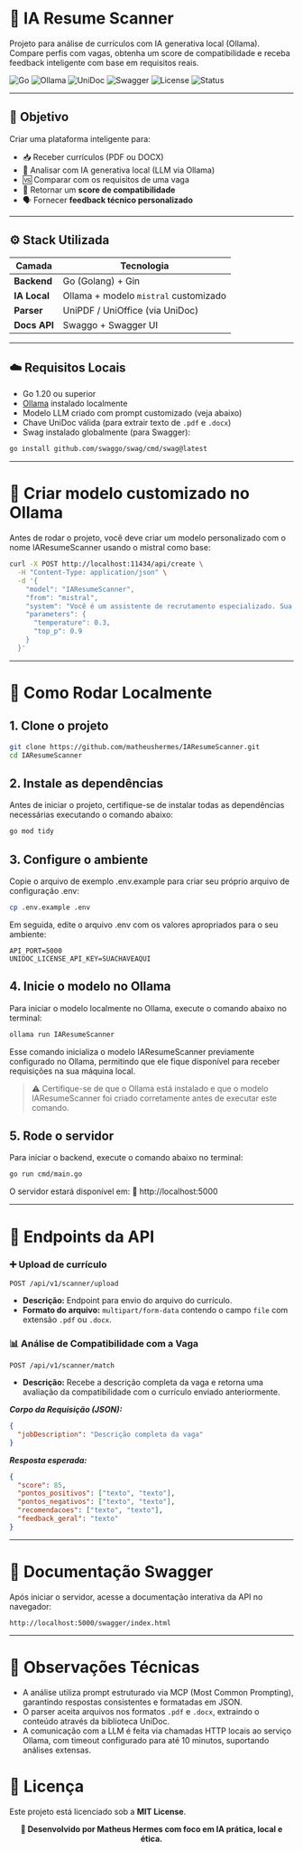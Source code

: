 # 🧠 IA Resume Scanner

Projeto para análise de currículos com IA generativa local (Ollama). Compare perfis com vagas, obtenha um score de compatibilidade e receba feedback inteligente com base em requisitos reais.

![Go](https://img.shields.io/badge/Golang-00ADD8?style=for-the-badge&logo=go&logoColor=white)
![Ollama](https://img.shields.io/badge/Ollama-000000?style=for-the-badge&logo=llama&logoColor=white)
![UniDoc](https://img.shields.io/badge/UniDoc-PDF%2FDOCX-blue?style=for-the-badge)
![Swagger](https://img.shields.io/badge/Swagger-85EA2D?style=for-the-badge&logo=swagger&logoColor=black)
![License](https://img.shields.io/badge/License-MIT-blue?style=for-the-badge)
![Status](https://img.shields.io/badge/status-em%20desenvolvimento-yellow?style=for-the-badge)

---

## 🎯 Objetivo

Criar uma plataforma inteligente para:
- 📥 Receber currículos (PDF ou DOCX)
- 🧠 Analisar com IA generativa local (LLM via Ollama)
- 🆚 Comparar com os requisitos de uma vaga
- 🎯 Retornar um **score de compatibilidade**
- 🗣️ Fornecer **feedback técnico personalizado**

---

## ⚙️ Stack Utilizada

| Camada        | Tecnologia                                  |
|---------------|----------------------------------------------|
| **Backend**   | Go (Golang) + Gin                           |
| **IA Local**  | Ollama + modelo `mistral` customizado       |
| **Parser**    | UniPDF / UniOffice (via UniDoc)             |
| **Docs API**  | Swaggo + Swagger UI                         |

---

## ☁️ Requisitos Locais

- Go 1.20 ou superior
- [Ollama](https://ollama.com) instalado localmente
- Modelo LLM criado com prompt customizado (veja abaixo)
- Chave UniDoc válida (para extrair texto de `.pdf` e `.docx`)
- Swag instalado globalmente (para Swagger):
```bash
go install github.com/swaggo/swag/cmd/swag@latest
```

---
  
# 🧠 Criar modelo customizado no Ollama

Antes de rodar o projeto, você deve criar um modelo personalizado com o nome IAResumeScanner usando o mistral como base:

```bash
curl -X POST http://localhost:11434/api/create \
  -H "Content-Type: application/json" \
  -d '{
    "model": "IAResumeScanner",
    "from": "mistral",
    "system": "Você é um assistente de recrutamento especializado. Sua personalidade é muito profissional, precisa, objetiva e cordial. Você tem como responsabilidade analisar detalhadamente currículos e descrições de vagas, identificar habilidades, experiências, formações e lacunas, e fornecer feedback construtivo para ajudar candidatos a melhorarem seu perfil. Você deve focar em clareza, objetividade e insights úteis para seleção e desenvolvimento profissional.",
    "parameters": {
      "temperature": 0.3,
      "top_p": 0.9
    }
  }'
```
---

# 🚀 Como Rodar Localmente

## 1. Clone o projeto

```bash
git clone https://github.com/matheushermes/IAResumeScanner.git
cd IAResumeScanner
```
## 2. Instale as dependências

Antes de iniciar o projeto, certifique-se de instalar todas as dependências necessárias executando o comando abaixo:

```bash
go mod tidy
```

## 3. Configure o ambiente

Copie o arquivo de exemplo .env.example para criar seu próprio arquivo de configuração .env:
```bash
cp .env.example .env
```

Em seguida, edite o arquivo .env com os valores apropriados para o seu ambiente:
```env
API_PORT=5000
UNIDOC_LICENSE_API_KEY=SUACHAVEAQUI
```

## 4. Inicie o modelo no Ollama

Para iniciar o modelo localmente no Ollama, execute o comando abaixo no terminal:
```bash
ollama run IAResumeScanner
```
Esse comando inicializa o modelo IAResumeScanner previamente configurado no Ollama, permitindo que ele fique disponível para receber requisições na sua máquina local.

> ⚠️ Certifique-se de que o Ollama está instalado e que o modelo IAResumeScanner foi criado corretamente antes de executar este comando.

## 5. Rode o servidor

Para iniciar o backend, execute o comando abaixo no terminal:
```bash
go run cmd/main.go
```
O servidor estará disponível em:
📍 http://localhost:5000

---

# 📂 Endpoints da API
### ➕ Upload de currículo
```http
POST /api/v1/scanner/upload
```
- <b>Descrição:</b> Endpoint para envio do arquivo do currículo.
- <b>Formato do arquivo:</b> `multipart/form-data` contendo o campo `file` com extensão `.pdf` ou `.docx`.

### 📊 Análise de Compatibilidade com a Vaga
```http
POST /api/v1/scanner/match
```
- <b>Descrição:</b> Recebe a descrição completa da vaga e retorna uma avaliação da compatibilidade com o currículo enviado anteriormente.

<b><i>Corpo da Requisição (JSON):</b></i>

```json
{
  "jobDescription": "Descrição completa da vaga"
}
```

<b><i>Resposta esperada:</b></i>

```json
{
  "score": 85,
  "pontos_positivos": ["texto", "texto"],
  "pontos_negativos": ["texto", "texto"],
  "recomendacoes": ["texto", "texto"],
  "feedback_geral": "texto"
}
```
---

# 📄 Documentação Swagger
Após iniciar o servidor, acesse a documentação interativa da API no navegador:
```http
http://localhost:5000/swagger/index.html
```
---

# 📌 Observações Técnicas

- A análise utiliza prompt estruturado via MCP (Most Common Prompting), garantindo respostas consistentes e formatadas em JSON.
- O parser aceita arquivos nos formatos `.pdf` e `.docx`, extraindo o conteúdo através da biblioteca UniDoc.
- A comunicação com a LLM é feita via chamadas HTTP locais ao serviço Ollama, com timeout configurado para até 10 minutos, suportando análises extensas.

# 📄 Licença
Este projeto está licenciado sob a <b>MIT License</b>.

<p align="center"> <strong>🚀 Desenvolvido por Matheus Hermes com foco em IA prática, local e ética.</strong> </p>